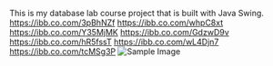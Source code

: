 This is my database lab course project that is built with Java Swing.
https://ibb.co.com/3pBhNZf
https://ibb.co.com/whpC8xt
https://ibb.co.com/Y35MjMK
https://ibb.co.com/GdzwD9v
https://ibb.co.com/hR5fssT
https://ibb.co.com/wL4Djn7
https://ibb.co.com/tcMSg3P
![Sample Image]([https://example.com/image.png](https://ibb.co.com/3pBhNZf) "Sample Image Title")
